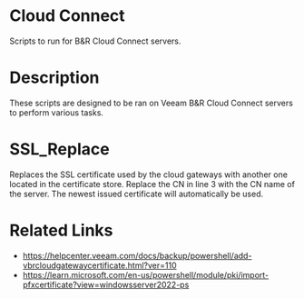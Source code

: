 # Cloud Connect

Scripts to run for B&R Cloud Connect servers.

# Description

These scripts are designed to be ran on Veeam B&R Cloud Connect servers to perform various tasks.

# SSL_Replace

Replaces the SSL certificate used by the cloud gateways with another one located in the certificate store. Replace the CN in line 3 with the CN name of the server. The newest issued certificate will automatically be used.

# Related Links
* https://helpcenter.veeam.com/docs/backup/powershell/add-vbrcloudgatewaycertificate.html?ver=110
* https://learn.microsoft.com/en-us/powershell/module/pki/import-pfxcertificate?view=windowsserver2022-ps
